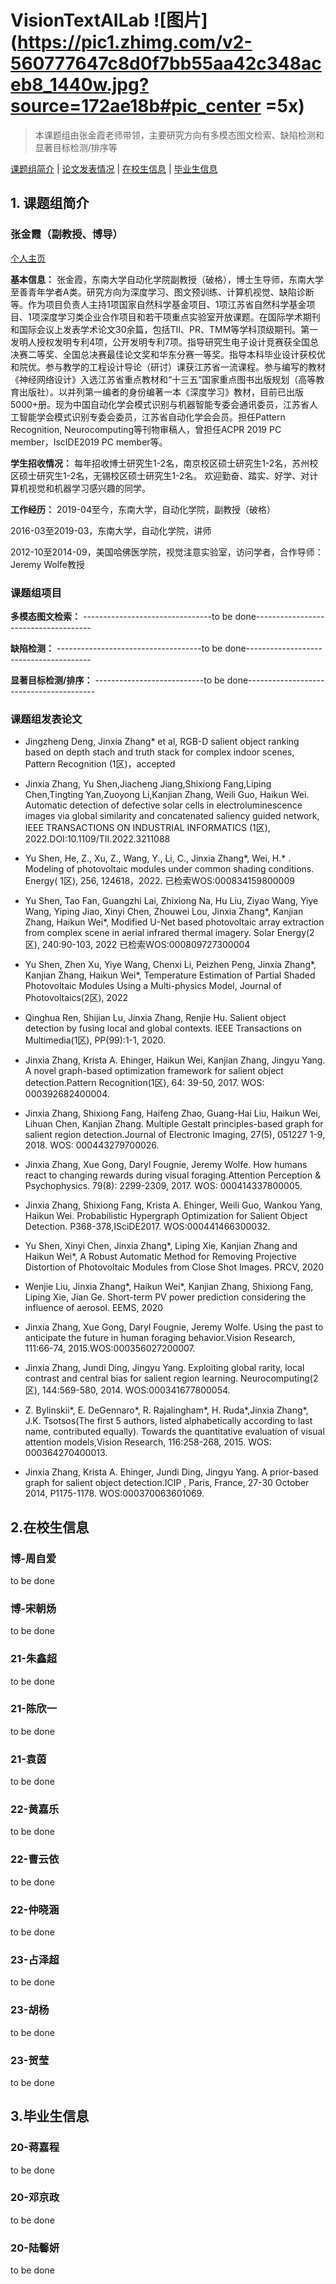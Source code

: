 # VisionTextAILab    ![图片](https://pic1.zhimg.com/v2-560777647c8d0f7bb55aa42c348aceb8_1440w.jpg?source=172ae18b#pic_center =5x)            
> 本课题组由张金霞老师带领，主要研究方向有多模态图文检索、缺陷检测和显著目标检测/排序等



[课题组简介](#1) | [论文发表情况](#2) | [在校生信息](#3) | [毕业生信息](#4)

<p id="1"></p>

## 1. 课题组简介

### 张金霞（副教授、博导）

[个人主页](https://automation.seu.edu.cn/zjx/list.htm)

**基本信息：** 张金霞，东南大学自动化学院副教授（破格），博士生导师，东南大学至善青年学者A类。研究方向为深度学习、图文预训练、计算机视觉、缺陷诊断等。作为项目负责人主持1项国家自然科学基金项目、1项江苏省自然科学基金项目、1项深度学习类企业合作项目和若干项重点实验室开放课题。在国际学术期刊和国际会议上发表学术论文30余篇，包括TII、PR、TMM等学科顶级期刊。第一发明人授权发明专利4项，公开发明专利7项。指导研究生电子设计竞赛获全国总决赛二等奖、全国总决赛最佳论文奖和华东分赛一等奖。指导本科毕业设计获校优和院优。参与教学的工程设计导论（研讨）课获江苏省一流课程。参与编写的教材《神经网络设计》入选江苏省重点教材和“十三五”国家重点图书出版规划（高等教育出版社）。以并列第一编者的身份编著一本《深度学习》教材，目前已出版5000+册。现为中国自动化学会模式识别与机器智能专委会通讯委员，江苏省人工智能学会模式识别专委会委员，江苏省自动化学会会员。担任Pattern Recognition, Neurocomputing等刊物审稿人，曾担任ACPR 2019 PC member，IscIDE2019 PC member等。

**学生招收情况：** 每年招收博士研究生1-2名，南京校区硕士研究生1-2名，苏州校区硕士研究生1-2名，无锡校区硕士研究生1-2名。
欢迎勤奋、踏实、好学、对计算机视觉和机器学习感兴趣的同学。

**工作经历：**
2019-04至今，东南大学，自动化学院，副教授（破格）

2016-03至2019-03，东南大学，自动化学院，讲师

2012-10至2014-09，美国哈佛医学院，视觉注意实验室，访问学者，合作导师：Jeremy Wolfe教授

### 课题组项目

**多模态图文检索：** --------------------------------to be done-------------------------------------

**缺陷检测：** ------------------------------------to be done---------------------------------------

**显著目标检测/排序：** ---------------------------to be done----------------------------------------

<p id="2"></p>

### 课题组发表论文

- Jingzheng Deng, Jinxia Zhang* et al, RGB-D salient object ranking based on depth stach and truth stack for complex indoor scenes, Pattern Recognition (1区)，accepted

-  Jinxia Zhang, Yu Shen,Jiacheng Jiang,Shixiong Fang,Liping Chen,Tingting Yan,Zuoyong Li,Kanjian Zhang, Weili Guo, Haikun Wei. Automatic detection of defective solar cells in electroluminescence images via global similarity and concatenated saliency guided network, IEEE TRANSACTIONS ON INDUSTRIAL INFORMATICS (1区), 2022.DOI:10.1109/TII.2022.3211088

-  Yu Shen, He, Z., Xu, Z., Wang, Y., Li, C., Jinxia Zhang*, Wei, H.* . Modeling of photovoltaic modules under common shading conditions. Energy( 1区), 256, 124618，2022. 已检索WOS:000834159800009

-  Yu Shen, Tao Fan, Guangzhi Lai, Zhixiong Na, Hu Liu, Ziyao Wang, Yiye Wang, Yiping Jiao, Xinyi Chen, Zhouwei Lou, Jinxia Zhang*, Kanjian Zhang, Haikun Wei*, Modified U-Net based photovoltaic array extraction from complex scene in aerial infrared thermal imagery. Solar Energy(2区), 240:90-103, 2022 已检索WOS:000809727300004

-  Yu Shen, Zhen Xu, Yiye Wang, Chenxi Li, Peizhen Peng, Jinxia Zhang*, Kanjian Zhang, Haikun Wei*, Temperature Estimation of Partial Shaded Photovoltaic  Modules Using a Multi-physics Model, Journal of Photovoltaics(2区), 2022

-  Qinghua Ren, Shijian Lu, Jinxia Zhang, Renjie Hu. Salient object detection by fusing local and global contexts. IEEE Transactions on Multimedia(1区), PP(99):1-1, 2020.

- Jinxia Zhang, Krista A. Ehinger, Haikun Wei, Kanjian Zhang, Jingyu Yang. A novel graph-based optimization framework for salient object detection.Pattern Recognition(1区), 64: 39-50, 2017.  WOS: 000392682400004. 

- Jinxia Zhang, Shixiong Fang, Haifeng Zhao, Guang-Hai Liu, Haikun Wei, Lihuan Chen, Kanjian Zhang. Multiple Gestalt principles-based graph for salient region detection.Journal of Electronic Imaging, 27(5), 051227 1-9, 2018. WOS: 000443279700026.

- Jinxia Zhang, Xue Gong, Daryl Fougnie, Jeremy Wolfe. How humans react to changing rewards during visual foraging.Attention Perception & Psychophysics. 79(8): 2299-2309, 2017. WOS: 000414337800005.

- Jinxia Zhang, Shixiong Fang, Krista A. Ehinger, Weili Guo, Wankou Yang, Haikun Wei. Probabilistic Hypergraph Optimization for Salient Object Detection. P368-378,ISciDE2017. WOS:000441466300032. 

- Yu Shen, Xinyi Chen, Jinxia Zhang*, Liping Xie, Kanjian Zhang and Haikun Wei*, A Robust Automatic Method for Removing Projective Distortion of Photovoltaic Modules from Close Shot Images. PRCV, 2020

- Wenjie Liu, Jinxia Zhang*, Haikun Wei*, Kanjian Zhang, Shixiong Fang, Liping Xie, Jian Ge. Short-term PV power prediction considering the influence of aerosol. EEMS, 2020

- Jinxia Zhang, Xue Gong, Daryl Fougnie, Jeremy Wolfe. Using the past to anticipate the future in human foraging behavior.Vision Research, 111:66-74, 2015.WOS:000356027200007.

- Jinxia Zhang, Jundi Ding, Jingyu Yang. Exploiting global rarity, local contrast and central bias for salient region learning. Neurocomputing(2区), 144:569-580, 2014. WOS:000341677800054.

- Z. Bylinskii*, E. DeGennaro*, R. Rajalingham*, H. Ruda*,Jinxia Zhang*, J.K. Tsotsos(The first 5 authors, listed alphabetically according to last name, contributed equally). Towards the quantitative evaluation of visual attention models,Vision Research, 116:258-268, 2015. WOS: 000364270400013.

- Jinxia Zhang, Krista A. Ehinger, Jundi Ding, Jingyu Yang. A prior-based graph for salient object detection.ICIP , Paris, France, 27-30 October 2014, P1175-1178. WOS:000370063601069.

<p id="3"></p>

## 2.在校生信息
### 博-周自爱
to be done

### 博-宋朝炀
to be done

### 21-朱鑫超
to be done

### 21-陈欣一
to be done

### 21-袁茵
to be done

### 22-黄嘉乐
to be done

### 22-曹云依
to be done

### 22-仲晓涵
to be done

### 23-占泽超
to be done

### 23-胡杨
to be done

### 23-贺莹
to be done

<p id="4"></p>

## 3.毕业生信息
### 20-蒋嘉程
to be done

### 20-邓京政
to be done

### 20-陆馨妍
to be done

